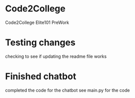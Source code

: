 # Code2College
Code2College Elite101 PreWork

# Testing changes
checking to see if updating the readme file works

# Finished chatbot
completed the code for the chatbot
see main.py for the code